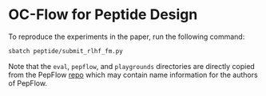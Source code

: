 # OC-Flow for Peptide Design

To reproduce the experiments in the paper, run the following command:

```bash
sbatch peptide/submit_rlhf_fm.py
```

Note that the `eval`, `pepflow`, and `playgrounds` directories are directly copied from the PepFlow [repo](https://github.com/Ced3-han/PepFlowww/tree/main) which may contain name information for the authors of PepFlow.